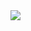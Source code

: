 <div>
  <img align="center" src="https://github-readme-stats.vercel.app/api?username=sirkotal&count_private=true&theme=tokyonight&show_icons=true&hide_border=true" />
</div>
